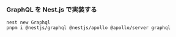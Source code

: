 ### GraphQL を Nest.js で実装する

```
nest new Graphql
pnpm i @nestjs/graphql @nestjs/apollo @apollo/server graphql
```
